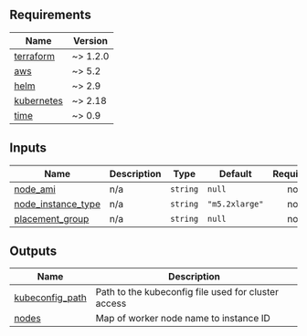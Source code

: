 <!-- BEGINNING OF PRE-COMMIT-TERRAFORM DOCS HOOK -->
## Requirements

| Name | Version |
|------|---------|
| <a name="requirement_terraform"></a> [terraform](#requirement\_terraform) | ~> 1.2.0 |
| <a name="requirement_aws"></a> [aws](#requirement\_aws) | ~> 5.2 |
| <a name="requirement_helm"></a> [helm](#requirement\_helm) | ~> 2.9 |
| <a name="requirement_kubernetes"></a> [kubernetes](#requirement\_kubernetes) | ~> 2.18 |
| <a name="requirement_time"></a> [time](#requirement\_time) | ~> 0.9 |

## Inputs

| Name | Description | Type | Default | Required |
|------|-------------|------|---------|:--------:|
| <a name="input_node_ami"></a> [node\_ami](#input\_node\_ami) | n/a | `string` | `null` | no |
| <a name="input_node_instance_type"></a> [node\_instance\_type](#input\_node\_instance\_type) | n/a | `string` | `"m5.2xlarge"` | no |
| <a name="input_placement_group"></a> [placement\_group](#input\_placement\_group) | n/a | `string` | `null` | no |

## Outputs

| Name | Description |
|------|-------------|
| <a name="output_kubeconfig_path"></a> [kubeconfig\_path](#output\_kubeconfig\_path) | Path to the kubeconfig file used for cluster access |
| <a name="output_nodes"></a> [nodes](#output\_nodes) | Map of worker node name to instance ID |
<!-- END OF PRE-COMMIT-TERRAFORM DOCS HOOK -->
